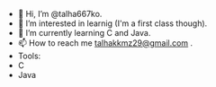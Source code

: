 


- 👋 Hi, I’m @talha667ko.
- 👀 I’m interested in learnig (I'm a first class though).
- 🌱 I’m currently learning C and Java.
- 📫 How to reach me talhakkmz29@gmail.com .
- Tools:
- C
- Java
